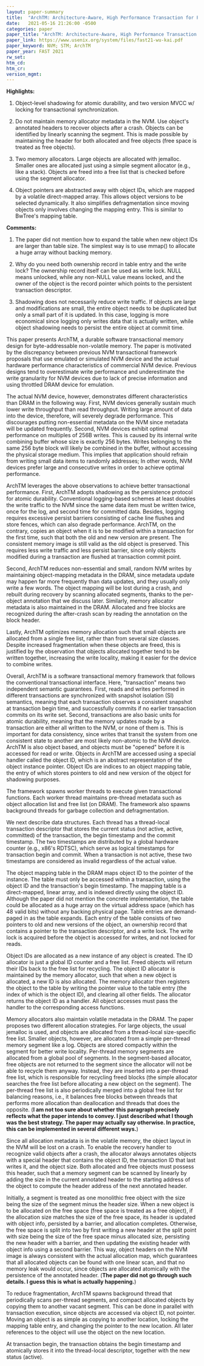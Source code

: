 ```yaml
---
layout: paper-summary
title:  "ArchTM: Architecture-Aware, High Performance Transaction for Persistent Memory"
date:   2021-05-16 21:26:00 -0500
categories: paper
paper_title: "ArchTM: Architecture-Aware, High Performance Transaction for Persistent Memory"
paper_link: https://www.usenix.org/system/files/fast21-wu-kai.pdf
paper_keyword: NVM; STM; ArchTM
paper_year: FAST 2021
rw_set:
htm_cd:
htm_cr:
version_mgmt:
---
```


**Highlights:**

1. Object-level shadowing for atomic durability, and two version MVCC w/ locking for transactional synchronization.

2. Do not maintain memory allocator metadata in the NVM. Use object's annotated headers to recover objects after a 
   crash. 
   Objects can be identified by linearly scanning the segment. This is made possible by maintaining the header for 
   both allocated and free objects (free space is treated as free objects).

3. Two memory allocators. Large objects are allocated with jemalloc. Smaller ones are allocated just using a simple
   segment allocator (e.g., like a stack). Objects are freed into a free list that is checked before using the 
   segment allocator.

4. Object pointers are abstracted away with object IDs, which are mapped by a volatile direct-mapped array.
   This allows object versions to be selected dynamically. It also simplifies defragmentation since 
   moving objects only involves changing the mapping entry.
   This is similar to BwTree's mapping table.

**Comments:**

1. The paper did not mention how to expand the table when new object IDs are larger than table size. The simplest
   way is to use mmap() to allocate a huge array without backing memory.

2. Why do you need both ownership record in table entry and the write lock? The ownership record itself can be used
   as write lock. NULL means unlocked, while any non-NULL value means locked, and the owner of the object is the
   record pointer which points to the persistent transaction descriptor.

3. Shadowing does not necessarily reduce write traffic. If objects are large and modifications are small, the entire
   object needs to be duplicated but only a small part of it is updated. In this case, logging is more economical
   since logging only writes data that is actually written, while object shadowing needs to persist the entire 
   object at commit time.

This paper presents ArchTM, a durable software transactional memory design for byte-addressable non-volatile memory.
The paper is motivated by the discrepancy between previous NVM transactional framework proposals that use emulated or 
simulated NVM device and the actual hardware performance characteristics of commercial NVM device.
Previous designs tend to overestimate write performance and underestimate the write granularity for NVM devices due
to lack of precise information and using throttled DRAM device for emulation.

The actual NVM device, however, demonstrates different characteristics than DRAM in the following way.
First, NVM devices generally sustain much lower write throughput than read throughput. Writing large amount of 
data into the device, therefore, will severely degrade performance.
This discourages putting non-essential metadata on the NVM since metadata will be updated frequently.
Second, NVM devices exhibit optimal performance on multiples of 256B writes. This is caused by its internal
write combining buffer whose size is exactly 256 bytes. Writes belonging to the same 256 byte block will likely
be combined in the buffer, without accessing the physical storage medium.
This implies that application should refrain from writing small data items to randomly addresses; In other words,
NVM devices prefer large and consecutive writes in order to achieve optimal performance.

ArchTM leverages the above observations to achieve better transactional performance.
First, ArchTM adopts shadowing as the persistence protocol for atomic durability. Conventional logging-based
schemes at least doubles the write traffic to the NVM since the same data item must be written twice, once for 
the log, and second time for committed data. Besides, logging requires excessive persist barriers consisting of 
cache line flushes and store fences, which can also degrade performance.
ArchTM, on the contrary, copies an object when it is to be modified within a transaction for the first time, such that
both the old and new version are present. The consistent memory image is still valid as the old object is preserved.
This requires less write traffic and less persist barrier, since only objects modified during a transaction
are flushed at transaction commit point.

Second, ArchTM reduces non-essential and small, random NVM writes by maintaining object-mapping metadata in the DRAM, 
since metadata update may happen far more frequently than data updates, and they usually only write a few words.
The object mapping will be lost during a crash, and rebuilt during recovery by scanning allocated segments, thanks
to the per-object annotation that we discuss later.
Similarly, memory allocator metadata is also maintained in the DRAM. Allocated and free blocks are recognized
during the after-crash scan by reading the annotation on the block header.

Lastly, ArchTM optimizes memory allocation such that small objects are allocated from a single free list,
rather than from several size classes. Despite increased fragmentation when these objects are freed, 
this is justified by the observation that objects allocated together tend to be written together, increasing
the write locality, making it easier for the device to combine writes.

Overall, ArchTM is a software transactional memory framework that follows the conventional transactional interface.
Here, "transaction" means two independent semantic guarantees. First, reads and writes performed in different 
transactions are synchronized with snapshot isolation (SI) semantics, meaning that each transaction observes a 
consistent snapshot at transaction begin time, and successfully commits if no earlier transaction commits
on its write set. 
Second, transactions are also basic units for atomic durability, meaning that the memory updates made by a  
transaction are either all written to the NVM, or none of them is. This is important for data consistency, since
writes that transit the system from one consistent state to another are most likely non-atomic to the NVM device.
ArchTM is also object based, and objects must be "opened" before it is accessed for read or write.
Objects in ArchTM are accessed using a special handler called the object ID, which is an abstract representation
of the object instance pointer. 
Object IDs are indices to an object mapping table, the entry of which stores pointers to old and new version of the 
object for shadowing purposes. 

The framework spawns worker threads to execute given transactional functions. Each worker thread maintains pre-thread
metadata such as object allocation list and free list (on DRAM). 
The framework also spawns background threads for garbage collection and defragmentation.

We next describe data structures. Each thread has a thread-local transaction descriptor that stores the current status
(not active, active, committed) of the transaction, the begin timestamp and the commit timestamp. The two timestamps
are distributed by a global hardware counter (e.g., x86's RDTSC), which serve as logical timestamps for transaction
begin and commit. When a transaction is not active, these two timestamps are considered as invalid regardless of the 
actual value. 

The object mapping table in the DRAM maps object ID to the pointer of the instance. The table must only be accessed
within a transaction, using the object ID and the transaction's begin timestamp.
The mapping table is a direct-mapped, linear array, and is indexed directly using the object ID. 
Although the paper did not mention the concrete implementation, the table could be allocated as a huge array on the
virtual address space (which has 48 valid bits) without any backing physical page. Table entries are demand-paged 
in as the table expands.
Each entry of the table consists of two pointers to old and new versions of the object, an ownership record that 
contains a pointer to the transaction descriptor, and a write lock. 
The write lock is acquired before the object is accessed for writes, and not locked for reads.

Object IDs are allocated as a new instance of any object is created. The ID allocator is just a global ID counter
and a free list. Freed objects will return their IDs back to the free list for recycling.
The object ID allocator is maintained by the memory allocator, such that when a new object is allocated, a new
ID is also allocated. The memory allocator then registers the object to the table by writing the pointer 
value to the table entry (the index of which is the object ID), and clearing all other fields. The allocator 
returns the object ID as a handler. All object accesses must pass the handler to the corresponding access functions.

Memory allocators also maintain volatile metadata in the DRAM. The paper proposes two different allocation strategies.
For large objects, the usual jemalloc is used, and objects are allocated from a thread-local size-specific free list.
Smaller objects, however, are allocated from a simple per-thread memory segment like a log. Objects are stored 
compactly within the segment for better write locality. 
Per-thread memory segments are allocated from a global pool of segments.
In the segment-based allocator, free objects are not returned to the segment since the allocator will not be able to
recycle them anyway. Instead, they are inserted into a per-thread free list, which is responsible for recycling
freed blocks (the simple allocator searches the free list before allocating a new object on the segment).
The per-thread free list is also periodically merged into a global free list for balancing reasons, i.e., it 
balances free blocks between threads that performs more allocation than deallocation and threads that does the opposite.
(**I am not too sure about whether this paragraph precisely reflects what the paper intends to convey. 
I just described what I though was the best strategy. The paper may actually
say otherwise. In practice, this can be implemented in several different ways.**)

Since all allocation metadata is in the volatile memory, the object layout in the NVM will be lost on a crash.
To enable the recovery handler to recognize valid objects after a crash, the allocator always annotates objects
with a special header that contains the object ID, the transaction ID that last writes it, and the object size.
Both allocated and free objects must possess this header, such that a memory segment can be scanned by 
linearly by adding the size in the current annotated header to the starting address of the object to compute the
header address of the next annotated header. 

Initially, a segment is treated as one monolithic free object with the size being the size of the segment minus
the header size. When a new object is to be allocated on the free space (free space is treated as a free object), 
if the allocation size matches the size of the free space, its header is updated with object info, persisted
by a barrier, and allocation completes. Otherwise, the free space is split into two by first writing a new header
at the split point with size being the size of the free space minus allocated size, persisting the new header with
a barrier, and then updating the existing header with object info using a second barrier.
This way, object headers on the NVM image is always consistent with the actual allocation map, which guarantees 
that all allocated objects can be found with one linear scan, and that no memory leak would occur, since objects 
are allocated atomically with the persistence of the annotated header.
(**The paper did not go through such details. I guess this is what is actually happening.**)

To reduce fragmentation, ArchTM spawns background thread that periodically scans per-thread segments, and compact 
allocated objects by copying them to another vacant segment. 
This can be done in parallel with transaction execution, since objects are accessed via object ID, not pointer.
Moving an object is as simple as copying to another location, locking the mapping table entry, and 
changing the pointer to the new location. All later references to the object will use the object on the new location.

At transaction begin, the transaction obtains the begin timestamp and atomically stores it into the thread-local 
descriptor, together with the new status (active). 


